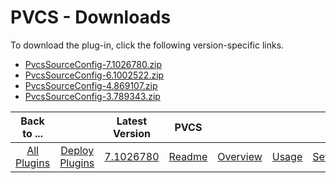 
# PVCS - Downloads

To download the plug-in, click the following version-specific links.
- [PvcsSourceConfig-7.1026780.zip](https://raw.githubusercontent.com/UrbanCode/IBM-UCD-PLUGINS/main/files/PvcsSourceConfig/PvcsSourceConfig-7.1026780.zip)
- [PvcsSourceConfig-6.1002522.zip](https://raw.githubusercontent.com/UrbanCode/IBM-UCD-PLUGINS/main/files/PvcsSourceConfig/PvcsSourceConfig-6.1002522.zip)
- [PvcsSourceConfig-4.869107.zip](https://raw.githubusercontent.com/UrbanCode/IBM-UCD-PLUGINS/main/files/PvcsSourceConfig/PvcsSourceConfig-4.869107.zip)
- [PvcsSourceConfig-3.789343.zip](https://raw.githubusercontent.com/UrbanCode/IBM-UCD-PLUGINS/main/files/PvcsSourceConfig/PvcsSourceConfig-3.789343.zip)

|Back to ...||Latest Version|PVCS ||||
| :---: | :---: | :---: | :---: | :---: | :---: | :---: |
|[All Plugins](../../index.md)|[Deploy Plugins](../README.md)|[7.1026780](https://raw.githubusercontent.com/UrbanCode/IBM-UCD-PLUGINS/main/files/PvcsSourceConfig/PvcsSourceConfig-7.1026780.zip)|[Readme](README.md)|[Overview](overview.md)|[Usage](usage.md)|[Settings](settings.md)|
